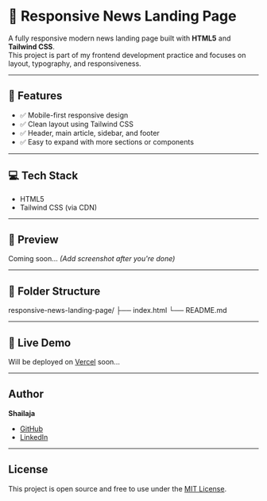 # 📰 Responsive News Landing Page

A fully responsive modern news landing page built with **HTML5** and **Tailwind CSS**.  
This project is part of my frontend development practice and focuses on layout, typography, and responsiveness.

---

## 🚀 Features

- ✅ Mobile-first responsive design
- ✅ Clean layout using Tailwind CSS
- ✅ Header, main article, sidebar, and footer
- ✅ Easy to expand with more sections or components

---

## 💻 Tech Stack

- HTML5
- Tailwind CSS (via CDN)

---

## 📸 Preview

Coming soon... *(Add screenshot after you're done)*

---

## 📂 Folder Structure

responsive-news-landing-page/
├── index.html
└── README.md


---

## 🔗 Live Demo

Will be deployed on [Vercel](https://vercel.com) soon...

---

##  Author

**Shailaja**  
- [GitHub](https://github.com/Shailaja-poojari)
- [LinkedIn](https://www.linkedin.com/in/shailaja-poojary-621760330)

---

## License

This project is open source and free to use under the [MIT License](LICENSE).



